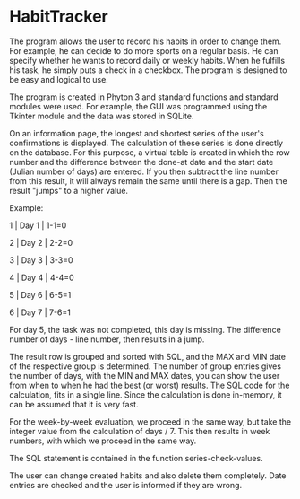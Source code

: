 # HabitTracker
The program allows the user to record his habits in order to change them. For example, he can decide to do more sports on a regular basis. He can specify whether he wants to record daily or weekly habits. When he fulfills his task, he simply puts a check in a checkbox. The program is designed to be easy and logical to use.

The program is created in Phyton 3 and standard functions and standard modules were used. For example, the GUI was programmed using the Tkinter module and the data was stored in SQLite. 

On an information page, the longest and shortest series of the user's confirmations is displayed. The calculation of these series is done directly on the database. For this purpose, a virtual table is created in which the row number and the difference between the done-at date and the start date (Julian number of days) are entered. If you then subtract the line number from this result, it will always remain the same until there is a gap. Then the result "jumps" to a higher value. 

Example:

1 | Day 1 | 1-1=0 

2 | Day 2 | 2-2=0

3 | Day 3 | 3-3=0

4 | Day 4 | 4-4=0

5 | Day 6 | 6-5=1

6 | Day 7 | 7-6=1

For day 5, the task was not completed, this day is missing. The difference number of days - line number, then results in a jump.

The result row is grouped and sorted with SQL, and the MAX and MIN date of the respective group is determined. The number of group entries gives the number of days, with the MIN and MAX dates, you can show the user from when to when he had the best (or worst) results. The SQL code for the calculation, fits in a single line. Since the calculation is done in-memory, it can be assumed that it is very fast.

For the week-by-week evaluation, we proceed in the same way, but take the integer value from the calculation of days / 7. This then results in week numbers, with which we proceed in the same way.

The SQL statement is contained in the function series-check-values.

The user can change created habits and also delete them completely. Date entries are checked and the user is informed if they are wrong.
